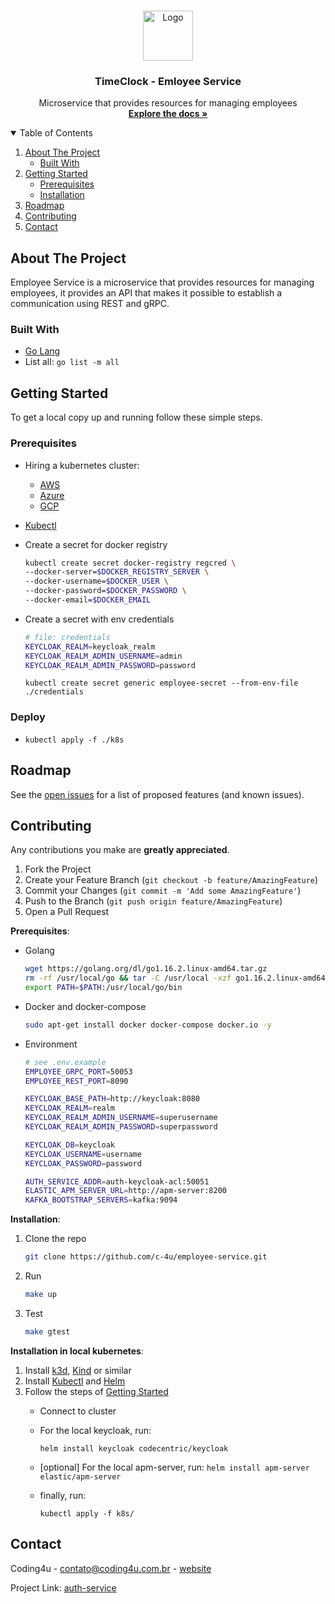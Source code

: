 <!--
*** Thanks for checking out the Best-README-Template. If you have a suggestion
*** that would make this better, please fork the repo and create a pull request
*** or simply open an issue with the tag "enhancement".
*** Thanks again! Now go create something AMAZING! :D
***
***
***
*** To avoid retyping too much info. Do a search and replace for the following:
*** github_username, repo_name, twitter_handle, email, project_title, project_description
-->

<!-- PROJECT SHIELDS -->
<!--
*** I'm using markdown "reference style" links for readability.
*** Reference links are enclosed in brackets [ ] instead of parentheses ( ).
*** See the bottom of this document for the declaration of the reference variables
*** for contributors-url, forks-url, etc. This is an optional, concise syntax you may use.
*** https://www.markdownguide.org/basic-syntax/#reference-style-links
-->

<!-- PROJECT LOGO -->
<br />
<p align="center">
  <a href="https://github.com/c-4u/employee-service">
    <img src="images/logo.png" alt="Logo" width="80" height="80">
  </a>

  <h3 align="center">TimeClock - Emloyee Service</h3>

  <p align="center">
    Microservice that provides resources for managing employees
    <br />
    <a href="https://github.com/c-4u/employee-service"><strong>Explore the docs »</strong></a>
    <!-- <br />
    <br />
    <a href="https://github.com/c-4u/employee-service">View Demo</a>
    ·
    <a href="https://github.com/c-4u/employee-service">Report Bug</a>
    ·
    <a href="https://github.com/c-4u/employee-service">Request Feature</a>-->
  </p>
</p>

<!-- TABLE OF CONTENTS -->
<details open="open">
  <summary>Table of Contents</summary>
  <ol>
    <li>
      <a href="#about-the-project">About The Project</a>
      <ul>
        <li><a href="#built-with">Built With</a></li>
      </ul>
    </li>
    <li>
      <a href="#getting-started">Getting Started</a>
      <ul>
        <li><a href="#prerequisites">Prerequisites</a></li>
        <li><a href="#installation">Installation</a></li>
      </ul>
    </li>
    <!-- <li><a href="#usage">Usage</a></li> -->
    <li><a href="#roadmap">Roadmap</a></li>
    <li><a href="#contributing">Contributing</a></li>
    <!-- <li><a href="#license">License</a></li> -->
    <li><a href="#contact">Contact</a></li>
    <!-- <li><a href="#acknowledgements">Acknowledgements</a></li> -->
  </ol>
</details>

<!-- ABOUT THE PROJECT -->
## About The Project

Employee Service is a microservice that provides resources for managing employees, it provides an API that makes it possible to establish a communication using REST and gRPC.

<!-- [![Product Name Screen Shot][product-screenshot]](https://example.com) -->
<!--
Here's a blank template to get started:
**To avoid retyping too much info. Do a search and replace with your text editor for the following:**
`github_username`, `repo_name`, `twitter_handle`, `email`, `project_title`, `project_description` -->

### Built With

- [Go Lang](https://golang.org/)
- List all: `go list -m all`

<!-- GETTING STARTED -->
## Getting Started

To get a local copy up and running follow these simple steps.

### Prerequisites

- Hiring a kubernetes cluster:
  - [AWS](https://aws.amazon.com/pt/eks/?whats-new-cards.sort-by=item.additionalFields.postDateTime&whats-new-cards.sort-order=desc&eks-blogs.sort-by=item.additionalFields.createdDate&eks-blogs.sort-order=desc)
  - [Azure](https://azure.microsoft.com/pt-br/services/kubernetes-service/)
  - [GCP](https://cloud.google.com/kubernetes-engine)

- [Kubectl](https://kubernetes.io/docs/tasks/tools/#kubectl)

- Create a secret for docker registry

  ```sh
  kubectl create secret docker-registry regcred \
  --docker-server=$DOCKER_REGISTRY_SERVER \
  --docker-username=$DOCKER_USER \
  --docker-password=$DOCKER_PASSWORD \
  --docker-email=$DOCKER_EMAIL
  ```

- Create a secret with env credentials

  ```sh
  # file: credentials
  KEYCLOAK_REALM=keycloak_realm
  KEYCLOAK_REALM_ADMIN_USERNAME=admin
  KEYCLOAK_REALM_ADMIN_PASSWORD=password
  ```

  `kubectl create secret generic employee-secret --from-env-file ./credentials`

### Deploy

- `kubectl apply -f ./k8s`

<!-- USAGE EXAMPLES -->
<!-- ## Usage

Use this space to show useful examples of how a project can be used. Additional screenshots, code examples and demos work well in this space. You may also link to more resources.

_For more examples, please refer to the [Documentation](https://example.com)_ -->

<!-- ROADMAP -->
## Roadmap

See the [open issues](https://github.com/c-4u/employee-service/issues) for a list of proposed features (and known issues).

<!-- CONTRIBUTING -->
## Contributing

Any contributions you make are **greatly appreciated**.

1. Fork the Project
2. Create your Feature Branch (`git checkout -b feature/AmazingFeature`)
3. Commit your Changes (`git commit -m 'Add some AmazingFeature'`)
4. Push to the Branch (`git push origin feature/AmazingFeature`)
5. Open a Pull Request

__Prerequisites__:

- Golang

  ```sh
  wget https://golang.org/dl/go1.16.2.linux-amd64.tar.gz
  rm -rf /usr/local/go && tar -C /usr/local -xzf go1.16.2.linux-amd64.tar.gz
  export PATH=$PATH:/usr/local/go/bin
  ```

- Docker and docker-compose

  ```sh
  sudo apt-get install docker docker-compose docker.io -y
  ```

- Environment

  ```sh
  # see .env.example
  EMPLOYEE_GRPC_PORT=50053
  EMPLOYEE_REST_PORT=8090

  KEYCLOAK_BASE_PATH=http://keycloak:8080
  KEYCLOAK_REALM=realm
  KEYCLOAK_REALM_ADMIN_USERNAME=superusername
  KEYCLOAK_REALM_ADMIN_PASSWORD=superpassword

  KEYCLOAK_DB=keycloak
  KEYCLOAK_USERNAME=username
  KEYCLOAK_PASSWORD=password

  AUTH_SERVICE_ADDR=auth-keycloak-acl:50051
  ELASTIC_APM_SERVER_URL=http://apm-server:8200
  KAFKA_BOOTSTRAP_SERVERS=kafka:9094
  ```

__Installation__:

1. Clone the repo

   ```sh
   git clone https://github.com/c-4u/employee-service.git
   ```

2. Run

   ```sh
   make up
   ```

3. Test

   ```sh
   make gtest
   ```

__Installation in local kubernetes__:

1. Install [k3d](https://k3d.io/), [Kind](https://kind.sigs.k8s.io/) or similar
2. Install [Kubectl](https://kubernetes.io/docs/tasks/tools/#kubectl) and [Helm](https://helm.sh/)
3. Follow the steps of [Getting Started](#getting-started)
    - Connect to cluster
    - For the local keycloak, run:

      `helm install keycloak codecentric/keycloak`

    - [optional] For the local apm-server, run:
      `helm install apm-server elastic/apm-server`

    - finally, run:

      `kubectl apply -f k8s/`
<!-- LICENSE -->
<!-- ## License -->

<!-- Distributed under the MIT License. See `LICENSE` for more information. -->

<!-- CONTACT -->
## Contact

Coding4u - contato@coding4u.com.br - [website](http://coding4u.com.br)

Project Link: [auth-service](https://github.com/c-4u/employee-service)

<!-- ACKNOWLEDGEMENTS -->
<!-- ## Acknowledgements

* []()
* []()
* []() -->
